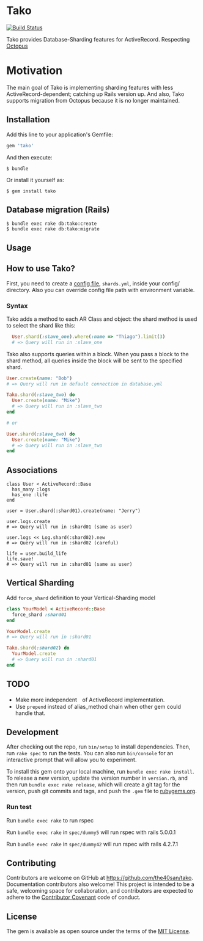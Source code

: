 # Tako
[![Build Status](https://travis-ci.org/the40san/tako.svg?branch=master)](https://travis-ci.org/the40san/tako)

Tako provides Database-Sharding features for ActiveRecord.
Respecting [Octopus](https://github.com/thiagopradi/octopus)

# Motivation
The main goal of Tako is implementing sharding features with less ActiveRecord-dependent; catching up Rails version up.
And also, Tako supports migration from Octopus because it is no longer maintained.


## Installation

Add this line to your application's Gemfile:

```ruby
gem 'tako'
```

And then execute:

    $ bundle

Or install it yourself as:

    $ gem install tako


## Database migration (Rails)

    $ bundle exec rake db:tako:create
    $ bundle exec rake db:tako:migrate

## Usage
## How to use Tako?
First, you need to create a [config file](https://github.com/the40san/tako/wiki/Config), `shards.yml`, inside your config/ directory.
Also you can override config file path with environment variable.

### Syntax
Tako adds a method to each AR Class and object: the shard method is used to select the shard like this:

```ruby
  User.shard(:slave_one).where(:name => "Thiago").limit(3)
  # => Query will run in :slave_one
```

Tako also supports queries within a block. When you pass a block to the shard method, all queries inside the block will be sent to the specified shard.

```ruby
User.create(name: "Bob")
# => Query will run in default connection in database.yml

Tako.shard(:slave_two) do
  User.create(name: "Mike")
  # => Query will run in :slave_two
end

# or

User.shard(:slave_two) do
  User.create(name: "Mike")
  # => Query will run in :slave_two
end
```

## Associations

```
class User < ActiveRecord::Base
  has_many :logs
  has_one :life
end

user = User.shard(:shard01).create(name: "Jerry")

user.logs.create
# => Query will run in :shard01 (same as user)

user.logs << Log.shard(:shard02).new
# => Query will run in :shard02 (careful)

life = user.build_life
life.save!
# => Query will run in :shard01 (same as user)
```

## Vertical Sharding

Add `force_shard` definition to your Vertical-Sharding model

```ruby
class YourModel < ActiveRecord::Base
  force_shard :shard01
end

YourModel.create
# => Query will run in :shard01

Tako.shard(:shard02) do
  YourModel.create
  # => Query will run in :shard01
end
```

## TODO

 * Make more independent　of ActiveRecord implementation.
 * Use `prepend` instead of alias_method chain when other gem could handle that.

## Development

After checking out the repo, run `bin/setup` to install dependencies. Then, run `rake spec` to run the tests. You can also run `bin/console` for an interactive prompt that will allow you to experiment.

To install this gem onto your local machine, run `bundle exec rake install`. To release a new version, update the version number in `version.rb`, and then run `bundle exec rake release`, which will create a git tag for the version, push git commits and tags, and push the `.gem` file to [rubygems.org](https://rubygems.org).

### Run test

Run `bundle exec rake` to run rspec

Run `bundle exec rake` in `spec/dummy5` will run rspec with rails 5.0.0.1

Run `bundle exec rake` in `spec/dummy42` will run rspec with rails 4.2.7.1


## Contributing

Contributors are welcome on GitHub at https://github.com/the40san/tako. Documentation contributors also welcome!
This project is intended to be a safe, welcoming space for collaboration, and contributors are expected to adhere to the [Contributor Covenant](http://contributor-covenant.org) code of conduct.


## License

The gem is available as open source under the terms of the [MIT License](http://opensource.org/licenses/MIT).

